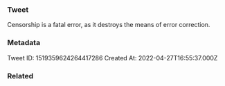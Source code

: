 ### Tweet
Censorship is a fatal error, as it destroys the means of error correction.

### Metadata
Tweet ID: 1519359624264417286
Created At: 2022-04-27T16:55:37.000Z

### Related

